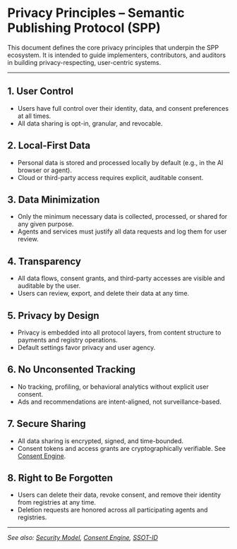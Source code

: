 # Privacy Principles – Semantic Publishing Protocol (SPP)

This document defines the core privacy principles that underpin the SPP ecosystem. It is intended to guide implementers, contributors, and auditors in building privacy-respecting, user-centric systems.

---

## 1. User Control
- Users have full control over their identity, data, and consent preferences at all times.
- All data sharing is opt-in, granular, and revocable.

## 2. Local-First Data
- Personal data is stored and processed locally by default (e.g., in the AI browser or agent).
- Cloud or third-party access requires explicit, auditable consent.

## 3. Data Minimization
- Only the minimum necessary data is collected, processed, or shared for any given purpose.
- Agents and services must justify all data requests and log them for user review.

## 4. Transparency
- All data flows, consent grants, and third-party accesses are visible and auditable by the user.
- Users can review, export, and delete their data at any time.

## 5. Privacy by Design
- Privacy is embedded into all protocol layers, from content structure to payments and registry operations.
- Default settings favor privacy and user agency.

## 6. No Unconsented Tracking
- No tracking, profiling, or behavioral analytics without explicit user consent.
- Ads and recommendations are intent-aligned, not surveillance-based.

## 7. Secure Sharing
- All data sharing is encrypted, signed, and time-bounded.
- Consent tokens and access grants are cryptographically verifiable. See [Consent Engine](../identity/consent-engine.md).

## 8. Right to Be Forgotten
- Users can delete their data, revoke consent, and remove their identity from registries at any time.
- Deletion requests are honored across all participating agents and registries.

---

_See also: [Security Model](./security-model.md), [Consent Engine](../identity/consent-engine.md), [SSOT-ID](../identity/ssot-id.md)_
